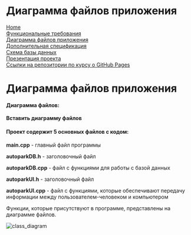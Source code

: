 # Диаграмма файлов приложения

[Home](../index.md)    
[Функциональные требования](functionalRequirements.md)  
[Диаграмма файлов приложения](applicationFileDiagram.md)  
[Дополнительная спецификация](additionalSpecification.md)   
[Схема базы данных](databaseSchema.md)  
[Презентация проекта](projectPresentation.md)          
[Ссылки на репозитории по курсу о GitHub Pages](linksToRepositories.md) 

# Диаграмма файлов приложения

#### Диаграмма файлов:
**Вставить диаграмму файлов**

#### Проект содержит 5 основных файлов с кодом:

**main.cpp** - главный файл программы

**autoparkDB.h** - заголовочный файл 

**autoparkDB.cpp** - файл с функциями для работы с базой данных

**autoparkUI.h** - заголовочный файл

**autoparkUI.cpp** - файл с функциями, которые обеспечивают передачу информации между пользователем-человеком и компьютером

Функции, которые присутствуют в программе, представлены на диаграмме файлов.

![class_diagram](https://user-images.githubusercontent.com/78850433/165998260-e4992477-ac1d-40e5-b38d-467e878f9fe0.svg)
